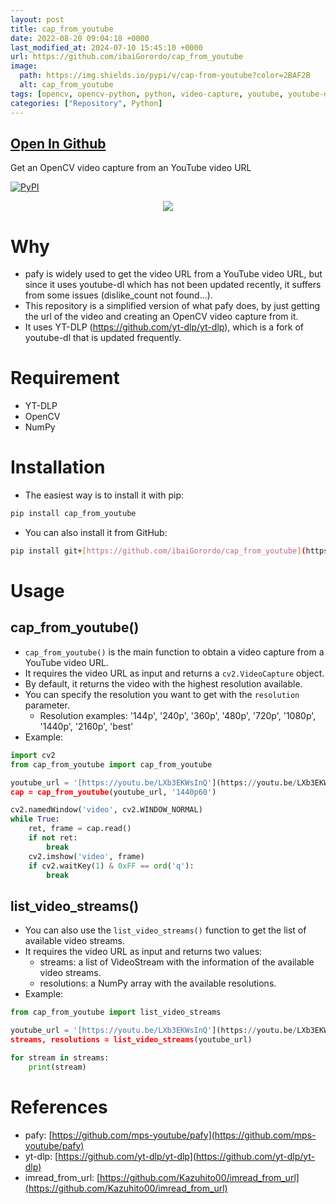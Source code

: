 ```yaml
---
layout: post
title: cap_from_youtube
date: 2022-08-20 09:04:18 +0000
last_modified_at: 2024-07-10 15:45:10 +0000
url: https://github.com/ibaiGorordo/cap_from_youtube
image:
  path: https://img.shields.io/pypi/v/cap-from-youtube?color=2BAF2B
  alt: cap_from_youtube
tags: [opencv, opencv-python, python, video-capture, youtube, youtube-dl, yt-dlp]
categories: ["Repository", Python]
---
```


## [Open In Github](https://github.com/ibaiGorordo/cap_from_youtube)

 Get an OpenCV video capture from an YouTube video URL

[![PyPI](https://img.shields.io/pypi/v/cap-from-youtube?color=2BAF2B)](https://pypi.org/project/cap-from-youtube/)
<p align="center">
  <img src="[https://raw.githubusercontent.com/ibaiGorordo/cap_from_youtube/main/doc/img/cap_from_youtube_logo.png"](https://raw.githubusercontent.com/ibaiGorordo/cap_from_youtube/main/doc/img/cap_from_youtube_logo.png") />
</p>

# Why
- pafy is widely used to get the video URL from a YouTube video URL, but since it uses youtube-dl which has not been updated recently, it suffers from some issues (dislike_count not found...).
- This repository is a simplified version of what pafy does, by just getting the url of the video and creating an OpenCV video capture from it.
- It uses YT-DLP (https://github.com/yt-dlp/yt-dlp), which is a fork of youtube-dl that is updated frequently.

# Requirement
* YT-DLP
* OpenCV
* NumPy
 
# Installation
- The easiest way is to install it with pip:

```bash
pip install cap_from_youtube
```
- You can also install it from GitHub:

```bash
pip install git+[https://github.com/ibaiGorordo/cap_from_youtube](https://github.com/ibaiGorordo/cap_from_youtube)
```

# Usage

## cap_from_youtube()
- `cap_from_youtube()` is the main function to obtain a video capture from a YouTube video URL. 
- It requires the video URL as input and returns a `cv2.VideoCapture` object.
- By default, it returns the video with the highest resolution available.
- You can specify the resolution you want to get with the `resolution` parameter.
  - Resolution examples: '144p', '240p', '360p', '480p', '720p', '1080p', '1440p', '2160p', 'best'
- Example:

```python
import cv2
from cap_from_youtube import cap_from_youtube

youtube_url = '[https://youtu.be/LXb3EKWsInQ'](https://youtu.be/LXb3EKWsInQ')
cap = cap_from_youtube(youtube_url, '1440p60')

cv2.namedWindow('video', cv2.WINDOW_NORMAL)
while True:
    ret, frame = cap.read()
    if not ret:
        break
    cv2.imshow('video', frame)
    if cv2.waitKey(1) & 0xFF == ord('q'):
        break
```

## list_video_streams()
- You can also use the `list_video_streams()` function to get the list of available video streams.
- It requires the video URL as input and returns two values: 
  - streams: a list of VideoStream with the information of the available video streams.
  - resolutions: a NumPy array with the available resolutions.
- Example:
```python
from cap_from_youtube import list_video_streams

youtube_url = '[https://youtu.be/LXb3EKWsInQ'](https://youtu.be/LXb3EKWsInQ')
streams, resolutions = list_video_streams(youtube_url)

for stream in streams:
    print(stream)
```
 
# References
- pafy: [https://github.com/mps-youtube/pafy](https://github.com/mps-youtube/pafy)
- yt-dlp: [https://github.com/yt-dlp/yt-dlp](https://github.com/yt-dlp/yt-dlp)
- imread_from_url: [https://github.com/Kazuhito00/imread_from_url](https://github.com/Kazuhito00/imread_from_url)

